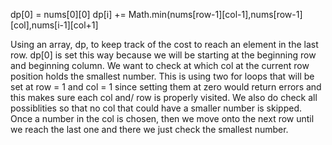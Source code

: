 dp[0] = nums[0][0]
dp[i] += Math.min(nums[row-1][col-1],nums[row-1][col],nums[i-1][col+1]
  
  
Using an array, dp, to keep track of the cost to reach an element in the last row. dp[0] is set this way because we will be starting at the beginning row and beginning column. We want to check at which col at the current row position holds the smallest number. This is using two for loops that will be set at row = 1 and col = 1 since setting them at zero would return errors and this makes sure each col and/ row is properly visited. We also do check all possiblities so that no col that could have a smaller number is skipped. Once a number in the col is chosen, then we move onto the next row until we reach the last one and there we just check the smallest number. 
